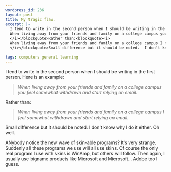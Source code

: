 ```yaml
--- 
wordpress_id: 236
layout: post
title: My tragic flaw.
excerpt: |-
  I tend to write in the second person when I should be writing in the first person.  Here is an example:<blockquote><i>
  When living away from your friends and family on a college campus you feel somewhat withdrawn and start relying on email.
  </i></blockquote>Rather than:<blockquote><i>
  When living away from your friends and family on a college campus I feel somewhat withdrawn and start relying on email.
  </i></blockquote>Small difference but it should be noted.  I don't know why I do it either.  Oh well.<p>ANybody notice the new wave of skin-able programs?  It's very strange.  Suddenly all these programs we use will all use skins.  Of course the only real program I use with skins is WinAmp, but others will follow.  Then again, I usually use bigname products like Microsoft and Microsoft... Adobe too I guess.

tags: computers general learning
---
```


I tend to write in the second person when I should be writing in the first person.  Here is an example:<blockquote><i>
When living away from your friends and family on a college campus you feel somewhat withdrawn and start relying on email.
</i></blockquote>Rather than:<blockquote><i>
When living away from your friends and family on a college campus I feel somewhat withdrawn and start relying on email.
</i></blockquote>Small difference but it should be noted.  I don't know why I do it either.  Oh well.<p>ANybody notice the new wave of skin-able programs?  It's very strange.  Suddenly all these programs we use will all use skins.  Of course the only real program I use with skins is WinAmp, but others will follow.  Then again, I usually use bigname products like Microsoft and Microsoft... Adobe too I guess.
